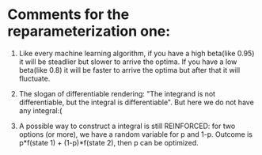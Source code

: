 # Comments for the reparameterization one:

1) Like every machine learning algorithm, if you have a high beta(like 0.95) it will be steadlier but slower to arrive the optima. If you have a low beta(like 0.8) it will be faster to arrive the optima but after that it will fluctuate.

2) The slogan of differentiable rendering: "The integrand is not differentiable, but the integral is differentiable". But here we do not have any integral:(

3) A possible way to construct a integral is still REINFORCED: for two options (or more), we have a random variable for p and 1-p. Outcome is p*f(state 1) + (1-p)*f(state 2), then p can be optimized.
